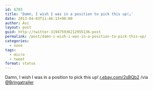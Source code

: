 ```yaml
---
id: 6703
title: 'Damn, I wish I was in a position to pick this up!…'
date: 2013-04-03T11:46:13+00:00
author: Avi
layout: post
guid: http://twitter-319475936212955136-post
permalink: /post/damn-i-wish-i-was-in-a-position-to-pick-this-up/
categories:
  - none
tags:
  - micro
  - tweet
format: status
---
```

Damn, I wish I was in a position to pick this up! [r.ebay.com/2sBQb2](http://r.ebay.com/2sBQb2) /via [@Bringatrailer](http://twitter.com/Bringatrailer)
